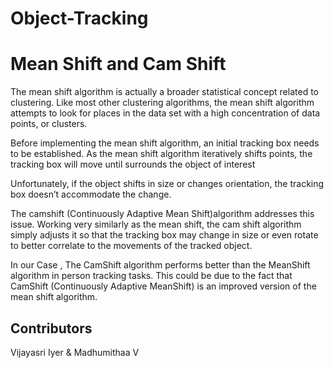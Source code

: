 # Object-Tracking

# Mean Shift and Cam Shift

The mean shift algorithm is actually a broader statistical concept related to clustering. Like most other clustering algorithms, the mean shift algorithm attempts to look for places in the data set with a high concentration of data points, or clusters.

Before implementing the mean shift algorithm, an initial tracking box needs to be established. As the mean shift algorithm iteratively shifts points, the tracking box will move until surrounds the object of interest

Unfortunately, if the object shifts in size or changes orientation, the tracking box doesn’t accommodate the change.

The camshift (Continuously Adaptive Mean Shift)algorithm addresses this issue.
Working very similarly as the mean shift, the cam shift algorithm simply adjusts it so that the tracking box may change in size or even rotate to better correlate to the movements of the tracked object.


In our Case , The CamShift algorithm performs better than the MeanShift algorithm in person tracking tasks. This could be due to the fact that CamShift (Continuously Adaptive MeanShift) is an improved version of the mean shift algorithm. 

## Contributors
Vijayasri Iyer & Madhumithaa V
